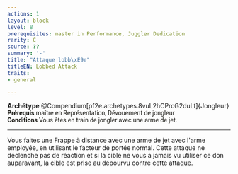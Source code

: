 ```yaml
---
actions: 1
layout: block
level: 8
prerequisites: master in Performance, Juggler Dedication
rarity: C
source: ??
summary: '-'
title: "Attaque lobb\xE9e"
titleEN: Lobbed Attack
traits:
- general

---
```


<div><span id="ctl00_MainContent_DetailedOutput"><strong>Archétype</strong> @Compendium[pf2e.archetypes.8vuL2hCPrcG2duLt]{Jongleur}<u></u><br></span></div>
<div style="box-sizing: border-box; user-select: text; color: #191813; font-family: Roboto, system, -apple-system, sans-serif;"><strong style="box-sizing: border-box; user-select: text;">Prérequis</strong>&nbsp;maître en Représentation, Dévouement de jongleur</div>
<div style="box-sizing: border-box; user-select: text; color: #191813; font-family: Roboto, system, -apple-system, sans-serif;"><strong style="box-sizing: border-box; user-select: text;">Conditions</strong>&nbsp;Vous êtes en train de jongler avec une arme de jet.</div>
<hr>
<p>Vous faites une Frappe à distance avec une arme de jet avec l'arme employée, en utilisant le facteur de portée normal. Cette attaque ne déclenche pas de réaction et si la cible ne vous a jamais vu utiliser ce don auparavant, la cible est prise au dépourvu contre cette attaque.&nbsp;&nbsp;</p>